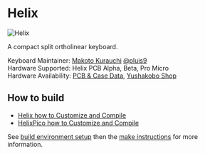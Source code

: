 Helix
===

![Helix](https://i.imgur.com/XBAmynN.jpg)

A compact split ortholinear keyboard.

Keyboard Maintainer: [Makoto Kurauchi](https://github.com/MakotoKurauchi/) [@pluis9](https://twitter.com/pluis9)  
Hardware Supported: Helix PCB Alpha, Beta, Pro Micro  
Hardware Availability: [PCB & Case Data](https://github.com/MakotoKurauchi/helix), [Yushakobo Shop](https://yushakobo.jp/shop/)

## How to build
* [Helix how to Customize and Compile](rev2/keymaps/default/readme.md#customize)
* [HelixPico how to Customize and Compile](pico/keymaps/default/readme.md#customize)

See [build environment setup](https://docs.qmk.fm/#/getting_started_build_tools) then the [make instructions](https://docs.qmk.fm/#/getting_started_make_guide) for more information.
